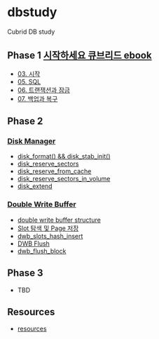 # dbstudy
Cubrid DB study

## Phase 1 [시작하세요 큐브리드 ebook](https://www.cubrid.com/notice/3808747)
* [03. 시작](module01/README.md)
* [05. SQL](module02/README.md)
* [06. 트랜잭션과 잠금](module03/README.md)
* [07. 백업과 복구](module04/README.md)

## Phase 2
### [Disk Manager](module05/README.md)
* [disk_format() && disk_stab_init()](module07/README.md)
* [disk_reserve_sectors](module09/README.md)
* [disk_reserve_from_cache](module11/README.md)
* [disk_reserve_sectors_in_volume](module13/README.md)
* [disk_extend](module15/README.md)

### [Double Write Buffer](module06/README.md)
* [double write buffer structure](module08/README.md)
* [Slot 탐색 및 Page 저장](module10/README.md)
* [dwb_slots_hash_insert](module12/README.md)
* [DWB Flush](module14/README.md)
* [dwb_flush_block](module16/README.md)

## Phase 3
* TBD

## Resources
* [resources](resources/README.md)
